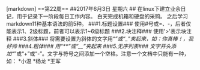 [markdown]
==第22周==
##2017年6月3日 星期六  ##
    在linux下建立业余日记，用于记录下一阶段每日工作内容。
    白天完成机箱和硬盘的采购。
    之后学习markdown11种基本语法的前5种。
###1.标题设置###
    使用#号或=、-，后者仅能表示1、2级标题，前者可以表示1~6级标题
###2.块注释###
    使用'>'表示块注释
###3.斜体###
    将需要设置为斜体的文字用“*”或“_”夹起来，如：*你真棒！*，_我好帅_
###4.粗体###
    用“**”或“__”夹起来
###5.无序列表###
    文字开头添加“*”或“+”或“-”。文字与符号之间添加一个空格。注意一个文档中只能有一种，如：
    *小温
    *杨龙
    *王军
   

